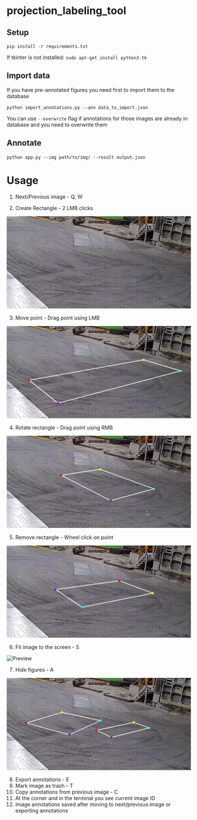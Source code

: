# projection_labeling_tool

## Setup
```
pip install -r requirements.txt
```

If tkinter is not installed: `sudo apt-get install python3-tk`


## Import data

If you have pre-annotated figures you need first to import them to the database

```
python import_annotations.py --ann data_to_import.json
```

You can use `--overwrite` flag if annotations for those images are already in database and you need to overwrite them

## Annotate

```
python app.py --img path/to/img/ --result output.json
```

# Usage

1. Next/Previous image - Q, W

2. Create Rectangle - 2 LMB clicks

![Preview](gifs/01.gif "preview")

3. Move point - Drag point using LMB

![Preview](gifs/02.gif "preview")

4. Rotate rectangle - Drag point using RMB

![Preview](gifs/03.gif "preview")

5. Remove rectangle - Wheel click on point

![Preview](gifs/04.gif "preview")

6. Fit image to the screen - S

![Preview](gifs/06.gif "preview")

7. Hide figures - A

![Preview](gifs/05.gif "preview")

8. Export annotations - E
9. Mark image as trash - T
10. Copy annotations from previous image - C
11. At the corner and in the terminal you see current image ID
12. Image annotations saved after moving to next/previous image or exporting annotations